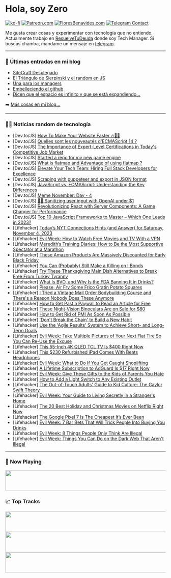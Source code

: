 # Hola, soy Zero

[![ko-fi](https://ko-fi.com/img/githubbutton_sm.svg)](https://ko-fi.com/J3J4N0LUK)
[![Patreon.com](https://img.shields.io/endpoint.svg?url=https%3A%2F%2Fshieldsio-patreon.vercel.app%2Fapi%3Fusername%3Dzerodragon%26type%3Dpatrons&style=for-the-badge)](https://patreon.com/zerodragon)
[![FloresBenavides.com](https://img.shields.io/website?down_message=oops&label=MiBlog&style=for-the-badge&up_message=online&url=https%3A%2F%2Ffloresbenavides.com)](https://floresbenavides.com)
[![Telegram Contact](https://img.shields.io/badge/escr%C3%ADbeme-ZeroDragon-%2326A5E4?style=for-the-badge&logo=telegram)](https://t.me/zerodragon)

Me gusta crear cosas y experimentar con tecnología que no entiendo.
Actualmente trabajo en [ResuelveTuDeuda](http://github.com/resuelve) donde soy Tech Manager.
Si buscas chamba, mandame un mensaje en [telegram](https://t.me/zerodragon).

---

### 📕 Últimas entradas en mi blog
<!-- BLOG-POST-LIST:START -->
- [SiteCraft Desplegado](https://floresbenavides.com/sitecraft-desplegado/)
- [El Triángulo de Sierpinski y el random en JS](https://floresbenavides.com/el-triangulo-de-sierpinski-y-el-random-en-js/)
- [Una para los managers](https://floresbenavides.com/una-para-los-managers/)
- [Embelleciendo el github](https://floresbenavides.com/embelleciendo-el-github/)
- [Dicen que el espacio es infinito y que se está expandiendo…](https://floresbenavides.com/dicen-que-el-espacio-es-infinito-y-que-se-esta-expandiendo/)
<!-- BLOG-POST-LIST:END -->

➡️ [Más cosas en mi blog...](https://floresbenavides.com)

---

### 👨‍💻 Noticias random de tecnología
<!-- TECH-POSTS:START -->
- [Dev.to/JS] [How To Make Your Website Faster 🔥🚀🚀](https://dev.to/xeuxdev/how-to-make-your-website-faster-384n)
- [Dev.to/JS] [Quelles sont les nouveautés d&#39;ECMAScript 14 ?](https://dev.to/kureru/quelles-sont-les-nouveautes-decmascript-14--2763)
- [Dev.to/JS] [The Importance of Expert-Level Certifications in Today&#39;s Competitive Job Market](https://dev.to/namalkevin/the-importance-of-expert-level-certifications-in-todays-competitive-job-market-1ph)
- [Dev.to/JS] [Started a repo for my new game engine](https://dev.to/jacklehamster/started-a-repo-for-my-new-game-engine-54cc)
- [Dev.to/JS] [What is flatmap and Advantage of using flatmap ?](https://dev.to/krishna121996/what-is-flatmap-and-advantage-of-using-flatmap--3h47)
- [Dev.to/JS] [Elevate Your Tech Team: Hiring Full Stack Developers for Excellence](https://dev.to/jackwil77516601/elevate-your-tech-team-hiring-full-stack-developers-for-excellence-442f)
- [Dev.to/JS] [Scraping with puppeteer and export in JSON format](https://dev.to/alexanie_/scraping-with-puppeteer-and-export-in-json-format-2feo)
- [Dev.to/JS] [JavaScript vs. ECMAScript: Understanding the Key Differences](https://dev.to/rowsanali/javascript-vs-ecmascript-understanding-the-key-differences-1m15)
- [Dev.to/JS] [Meme November: Day - 4](https://dev.to/jon_snow789/meme-november-day-4-2p0p)
- [Dev.to/JS] [🧹🧹 Sanitizing user input with OpenAI under $1](https://dev.to/bolshchikov/sanitizing-any-user-input-with-openai-under-1-3ief)
- [Dev.to/JS] [Revolutionizing React with Server Components: A Game Changer for Performance](https://dev.to/qur786/revolutionizing-react-with-server-components-a-game-changer-for-performance-3p30)
- [Dev.to/JS] [Top 10 JavaScript Frameworks to Master – Which One Leads in 2023?](https://dev.to/delia_code/top-10-javascript-frameworks-to-master-which-one-leads-in-2023-5h40)
- [Lifehacker] [Today’s NYT Connections Hints &lpar;and Answer&rpar; for Saturday, November 4, 2023](https://lifehacker.com/nyt-connections-answer-today-november-4-2023-1850985233)
- [Lifehacker] [Evil Week: How to Watch Free Movies and TV With a VPN](https://lifehacker.com/evil-week-how-to-watch-free-movies-and-tv-with-a-vpn-1850991427)
- [Lifehacker] [Meredith’s Training Diaries: How to Be the Most Supportive Spectator at a Marathon](https://lifehacker.com/how-to-be-the-most-supportive-spectator-at-a-marathon-1850985012)
- [Lifehacker] [These Amazon Products Are Massively Discounted for Early Black Friday](https://lifehacker.com/the-best-early-black-friday-deals-on-amazon-products-1850991111)
- [Lifehacker] [You Can &lpar;Probably&rpar; Still Make a Killing on I Bonds](https://lifehacker.com/when-to-buy-series-i-savings-bonds-1849855295)
- [Lifehacker] [Try These Thanksgiving Main Dish Alternatives to Break Free From Turkey Tyranny](https://lifehacker.com/the-best-thanksgiving-main-dish-alternatives-1820251130)
- [Lifehacker] [What Is BVO, and Why Is the FDA Banning It in Drinks?](https://lifehacker.com/fda-banning-bvo-in-drinks-1850990733)
- [Lifehacker] [Please, Air Fry Some Frico Gratin Potato Squares](https://lifehacker.com/please-air-fry-some-frico-gratin-potato-squares-1850990145)
- [Lifehacker] [I Tried a Vintage Mail Order Bodybuilding Course and There&#39;s a Reason Nobody Does These Anymore](https://lifehacker.com/do-vintage-exercise-routines-work-1818849451)
- [Lifehacker] [How to Get Past a Paywall to Read an Article for Free](https://lifehacker.com/how-to-get-past-a-paywall-to-read-an-article-for-free-1847800292)
- [Lifehacker] [These Night-Vision Binoculars Are on Sale for $80](https://lifehacker.com/these-night-vision-binoculars-are-on-sale-for-80-1850986770)
- [Lifehacker] [How to Get Rid of PMI As Soon As Possible](https://lifehacker.com/how-to-get-rid-of-pmi-as-soon-as-possible-1850990113)
- [Lifehacker] [&#39;Don&#39;t Break the Chain&#39; to Build a New Habit](https://lifehacker.com/jerry-seinfelds-productivity-secret-281626)
- [Lifehacker] [Use the &#39;Agile Results&#39; System to Achieve Short- and Long-Term Goals](https://lifehacker.com/use-the-agile-results-system-to-achieve-short-and-long-1850990095)
- [Lifehacker] [Evil Week: Take Multiple Pictures of Your Next Flat Tire So You Can Re-Use the Excuse](https://lifehacker.com/take-multiple-pictures-of-your-next-flat-tire-so-you-ca-1839500390)
- [Lifehacker] [This 55-Inch 4K QLED TCL TV Is $400 Right Now](https://lifehacker.com/this-55-inch-4k-qled-tcl-tv-is-400-right-now-1850989986)
- [Lifehacker] [This $230 Refurbished iPad Comes With Beats Headphones](https://lifehacker.com/this-230-refurbished-ipad-comes-with-beats-headphones-1850986626)
- [Lifehacker] [Evil Week: What to Do If You Get Caught Shoplifting](https://lifehacker.com/know-your-rights-if-a-store-detains-you-for-shoplifting-5853355)
- [Lifehacker] [A Lifetime Subscription to AdGuard Is $17 Right Now](https://lifehacker.com/a-lifetime-subscription-to-adguard-is-17-right-now-1850986577)
- [Lifehacker] [Evil Week: Give These Gifts to the Kids of Parents You Hate](https://lifehacker.com/10-gifts-to-give-to-the-kids-of-parents-you-hate-1819809665)
- [Lifehacker] [How to Add a Light Switch to Any Existing Outlet](https://lifehacker.com/how-to-add-a-light-switch-to-any-existing-outlet-1850988750)
- [Lifehacker] [The Out-of-Touch Adults&#39; Guide to Kid Culture: The Gaylor Swift Theory](https://lifehacker.com/the-out-of-touch-adults-guide-to-kid-culture-the-gaylo-1850988212)
- [Lifehacker] [Evil Week: Your Guide to Living Secretly in a Stranger&#39;s Home](https://lifehacker.com/your-guide-to-living-secretly-in-a-strangers-home-1850409226)
- [Lifehacker] [The 20 Best Holiday and Christmas Movies on Netflix Right Now](https://lifehacker.com/best-holiday-movies-on-netflix-1850972904)
- [Lifehacker] [The Google Pixel 7 Is The Cheapest It’s Ever Been](https://lifehacker.com/the-google-pixel-7-is-the-cheapest-it-s-ever-been-1850986613)
- [Lifehacker] [Evil Week: 7 Bar Bets That Will Trick People Into Buying You Drinks](https://lifehacker.com/trick-people-into-buying-you-drinks-with-these-bar-bets-1819176229)
- [Lifehacker] [Evil Week: 8 Things People Only Think Are Illegal](https://lifehacker.com/evil-week-8-things-people-only-think-are-illegal-1850986491)
- [Lifehacker] [Evil Week: Things You Can Do on the Dark Web That Aren&#39;t Illegal](https://lifehacker.com/legal-things-you-can-do-on-the-dark-web-1819790298)<!-- TECH-POSTS:END -->

---

### 🎵 Now Playing
<a href="https://spotify-now-playing-dun.vercel.app/now-playing?open"><img src="https://spotify-now-playing-dun.vercel.app/now-playing" width="540" height="64"></a>

### 📈 Top Tracks
<a href="https://spotify-now-playing-dun.vercel.app/top-tracks?i=1&open"><img src="https://spotify-now-playing-dun.vercel.app/top-tracks?i=1" width="540" height="64"></a>
<a href="https://spotify-now-playing-dun.vercel.app/top-tracks?i=2&open"><img src="https://spotify-now-playing-dun.vercel.app/top-tracks?i=2" width="540" height="64"></a>
<a href="https://spotify-now-playing-dun.vercel.app/top-tracks?i=3&open"><img src="https://spotify-now-playing-dun.vercel.app/top-tracks?i=3" width="540" height="64"></a>
